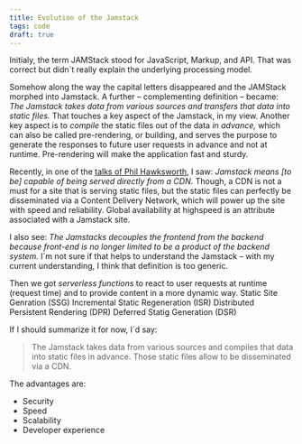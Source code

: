 ```yaml
---
title: Evolution of the Jamstack
tags: code
draft: true
---
```

Initialy, the term JAMStack stood for JavaScript, Markup, and API. That was correct but didn´t really explain the underlying processing model. 

Somehow along the way the capital letters disappeared and the JAMStack morphed into Jamstack. A further – complementing definition – became: *The Jamstack takes data from various sources and transfers that data into static files.* That touches a key aspect of the Jamstack, in my view. Another key aspect is to *compile* the static files out of the data *in advance,* which can also be called pre-rendering, or building, and serves the purpose to generate the responses to future user requests in advance and not at runtime. Pre-rendering will make the application fast and sturdy.

Recently, in one of the [talks of Phil Hawksworth](https://noti.st/philhawksworth/5Zh3rm/jamstack-growing-up), I saw: *Jamstack means [to be] capable of being served directly from a CDN.* Though, a CDN is not a must for a site that is serving static files, but the static files can perfectly be disseminated via a Content Delivery Network, which will power up the site with speed and reliability. Global availability at highspeed is an attribute associated with a Jamstack site.

I also see: *The Jamstacks decouples the frontend from the backend because front-end is no longer limited to be a product of the backend system.* I´m not sure if that helps to understand the Jamstack – with my current understanding, I think that definition is too generic.

Then we got *serverless functions* to react to user requests at runtime (request time) and to provide content in a more dynamic way.
Static Site Genration (SSG)
Incremental Static Regeneration (ISR)
Distributed Persistent Rendering (DPR)
Deferred Statig Generation (DSR)

If I should summarize it for now, I´d say:

> The Jamstack takes data from various sources and compiles that data into static files in advance. Those static files allow to be disseminated via a CDN. 

The advantages are:

- Security
- Speed
- Scalability
- Developer experience